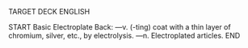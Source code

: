 TARGET DECK
ENGLISH

START
Basic
Electroplate
Back: —v. (-ting) coat with a thin layer of chromium, silver, etc., by electrolysis. —n. Electroplated articles.
END
